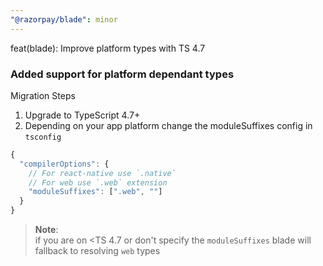 ```yaml
---
"@razorpay/blade": minor
---
```


feat(blade): Improve platform types with TS 4.7

### Added support for platform dependant types

Migration Steps

1. Upgrade to TypeScript 4.7+
2. Depending on your app platform change the moduleSuffixes config in `tsconfig`

```js
{
  "compilerOptions": {
    // For react-native use `.native`
    // For web use `.web` extension
    "moduleSuffixes": [".web", ""]
  }
}
```

> **Note**:  
> if you are on <TS 4.7 or don't specify the `moduleSuffixes` blade will fallback to resolving `web` types
